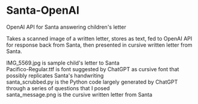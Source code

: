 # Santa-OpenAI
OpenAI API for Santa answering children's letter

Takes a scanned image of a written letter, stores as text, fed to OpenAI API for response back from Santa, then presented in cursive written letter from Santa.

IMG_5569.jpg is sample child's letter to Santa  
Pacifico-Regular.ttf is font suggested by ChatGPT as cursive font that possibly replicates Santa's handwriting  
santa_scrubbed.py is the Python code largely generated by ChatGPT through a series of questions that I posed  
santa_message.png is the cursive written letter from Santa
